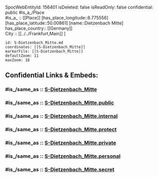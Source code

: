 ﻿---
location:
- 50.01766
- 8.78923
mapmarker: train
mapzoom:
- 8
- 18
tags:
- geo/station/train/train
type: Station
---

SpocWebEntityId: 156401
isDeleted: false
isReadOnly: false
confidential: public
#is_a_/Place  
#is_a_ :: [[Place]] 
[has_place_longitude::8.775556] 
[has_place_latitude::50.00861] 
[name::Dietzenbach Mitte] 
has_place_country:: [[Germany]]  
City :: [[../../Frankfurt,Main]] ] 


```leaflet
id: S-Dietzenbach_Mitte.md
coordinates: [[S-Dietzenbach_Mitte]] 
markerFile: [[S-Dietzenbach_Mitte]] 
defaultZoom: 11 
maxZoom: 18
```


## Confidential Links & Embeds: 

### #is_/same_as :: [S-Dietzenbach_Mitte](S-Dietzenbach_Mitte.md) 

### #is_/same_as :: [S-Dietzenbach_Mitte.public](/_public/Earth/Continent/Europe/Europe~Central/Germany/Germany~West/Hessen/counties~Hessen/Frankfurt~Main/Stations-FFM~S/S-Dietzenbach_Mitte.public.md) 

### #is_/same_as :: [S-Dietzenbach_Mitte.internal](/_internal/Earth/Continent/Europe/Europe~Central/Germany/Germany~West/Hessen/counties~Hessen/Frankfurt~Main/Stations-FFM~S/S-Dietzenbach_Mitte.internal.md) 

### #is_/same_as :: [S-Dietzenbach_Mitte.protect](/_protect/Earth/Continent/Europe/Europe~Central/Germany/Germany~West/Hessen/counties~Hessen/Frankfurt~Main/Stations-FFM~S/S-Dietzenbach_Mitte.protect.md) 

### #is_/same_as :: [S-Dietzenbach_Mitte.private](/_private/Earth/Continent/Europe/Europe~Central/Germany/Germany~West/Hessen/counties~Hessen/Frankfurt~Main/Stations-FFM~S/S-Dietzenbach_Mitte.private.md) 

### #is_/same_as :: [S-Dietzenbach_Mitte.personal](/_personal/Earth/Continent/Europe/Europe~Central/Germany/Germany~West/Hessen/counties~Hessen/Frankfurt~Main/Stations-FFM~S/S-Dietzenbach_Mitte.personal.md) 

### #is_/same_as :: [S-Dietzenbach_Mitte.secret](/_secret/Earth/Continent/Europe/Europe~Central/Germany/Germany~West/Hessen/counties~Hessen/Frankfurt~Main/Stations-FFM~S/S-Dietzenbach_Mitte.secret.md)

